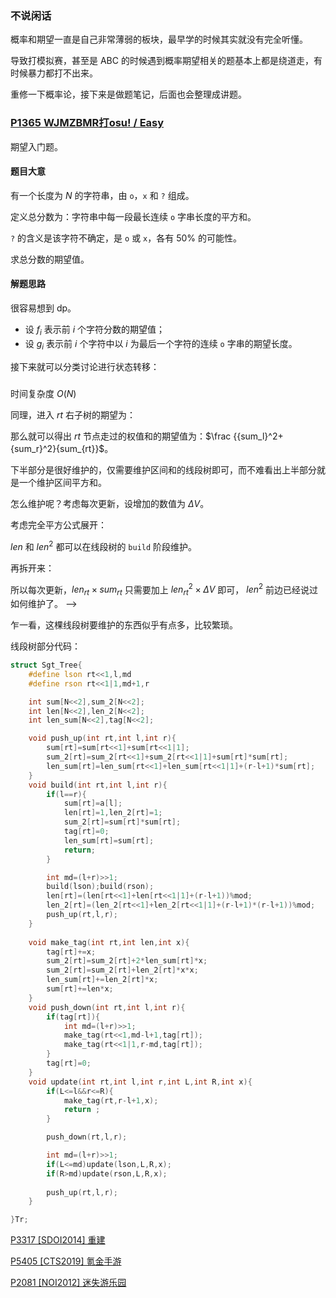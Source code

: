 ### 不说闲话

概率和期望一直是自己非常薄弱的板块，最早学的时候其实就没有完全听懂。

导致打模拟赛，甚至是 ABC 的时候遇到概率期望相关的题基本上都是绕道走，有时候暴力都打不出来。

重修一下概率论，接下来是做题笔记，后面也会整理成讲题。

### [P1365 WJMZBMR打osu! / Easy](https://www.luogu.com.cn/problem/P1365)

期望入门题。

#### 题目大意

有一个长度为 $N$ 的字符串，由 `o`，`x` 和 `?` 组成。

定义总分数为：字符串中每一段最长连续 `o` 字串长度的平方和。

`?` 的含义是该字符不确定，是 `o` 或 `x`，各有 $50 \%$ 的可能性。

求总分数的期望值。

#### 解题思路

很容易想到 dp。

- 设 $f_i$ 表示前 $i$ 个字符分数的期望值；
- 设 $g_i$ 表示前 $i$ 个字符中以 $i$ 为最后一个字符的连续 `o` 字串的期望长度。

接下来就可以分类讨论进行状态转移：

##### 

<!-- $\begin{cases} s_i=o \begin{cases} f_i= f_{i-1}+ 2\times g_{i-1} +1 \\ g_i=g_{i-1}+1 \end{cases}\\ \\ s_i=x \begin{cases} f_i= f_{i-1} \\ g_i=0 \\ \end{cases}\\ \\ s_i=?\ \ \begin{cases} f_i=f_{i-1}+g_{i-1}+0.5 \\ g_i=0.5\times g_{i-1} + 0.5  \end{cases}\\ \end{cases}$ -->

时间复杂度 $O(N)$
<!-- 
后续的相关练习：

### [P4927 [1007] 梦美与线段树](https://www.luogu.com.cn/problem/P4927)

恶心题，式子并不难推，但是代码有一点繁琐。

#### 题目大意

有一颗线段树，每次按节点权值的占比的概率进入该子树，求走过的权值和的期望值。

#### 解题思路

令当前节点为 $rt$，则不难看出进入 $rt$ 左子树的期望为：

<!-- $sum_l \times P(l) = sum_l \times \frac {sum_l}{sum_{rt}} = \frac {{sum_l}^2}{sum_{rt}}$。 -->

同理，进入 $rt$ 右子树的期望为：

<!-- $sum_r \times P(r) = sum_r \times \frac {sum_r}{sum_{rt}} = \frac {{sum_r}^2}{sum_{rt}}$。 -->

那么就可以得出 $rt$ 节点走过的权值和的期望值为：$\frac {{sum_l}^2+{sum_r}^2}{sum_{rt}}$。

下半部分是很好维护的，仅需要维护区间和的线段树即可，而不难看出上半部分就是一个维护区间平方和。

怎么维护呢？考虑每次更新，设增加的数值为 $\Delta V$。

<!-- 那么 $rt$ 节点的平方和就成为了 $(sum_{rt} + len_{rt} \times \Delta V)^2$。 -->

考虑完全平方公式展开：

<!-- $(sum_{rt} + len_{rt} \times \Delta V)^2 = {sum_{rt}^2 + 2 \times len_{rt} \times sum_{rt} \times \Delta V + {len_{rt}}^2} \times {\Delta V}^2 $。 -->

$len$ 和 ${len}^2$ 都可以在线段树的 `build` 阶段维护。

<!-- 那么我们只需要知道如何维护 $len_{rt} \times sum_{rt}$，这道题就做完了。 -->

<!-- 每次更新，$len_rt \times sum_{rt}$ 就会变成 $len_{rt} \times (sum_{rt} + len_{rt} \times \Delta V)$ -->

再拆开来：

<!-- $len_{rt} \times sum_{rt} + {len_{rt}}^2 \times \Delta V$。 -->

所以每次更新，$len_{rt} \times sum_{rt}$ 只需要加上 ${len_{rt}}^2 \times \Delta V$ 即可， $len^2$ 前边已经说过如何维护了。 -->

乍一看，这棵线段树要维护的东西似乎有点多，比较繁琐。

线段树部分代码：

```cpp
struct Sgt_Tree{
    #define lson rt<<1,l,md
    #define rson rt<<1|1,md+1,r

    int sum[N<<2],sum_2[N<<2];
    int len[N<<2],len_2[N<<2]; 
    int len_sum[N<<2],tag[N<<2];

    void push_up(int rt,int l,int r){
        sum[rt]=sum[rt<<1]+sum[rt<<1|1];
        sum_2[rt]=sum_2[rt<<1]+sum_2[rt<<1|1]+sum[rt]*sum[rt];
        len_sum[rt]=len_sum[rt<<1]+len_sum[rt<<1|1]+(r-l+1)*sum[rt];
    }
    void build(int rt,int l,int r){
        if(l==r){
            sum[rt]=a[l];
            len[rt]=1,len_2[rt]=1;
            sum_2[rt]=sum[rt]*sum[rt];
            tag[rt]=0;
            len_sum[rt]=sum[rt];
            return;
        }

        int md=(l+r)>>1;
        build(lson);build(rson);
        len[rt]=(len[rt<<1]+len[rt<<1|1]+(r-l+1))%mod;
        len_2[rt]=(len_2[rt<<1]+len_2[rt<<1|1]+(r-l+1)*(r-l+1))%mod;
        push_up(rt,l,r);
    }
    
    void make_tag(int rt,int len,int x){
        tag[rt]+=x;
        sum_2[rt]=sum_2[rt]+2*len_sum[rt]*x;
        sum_2[rt]=sum_2[rt]+len_2[rt]*x*x;
        len_sum[rt]+=len_2[rt]*x;
        sum[rt]+=len*x;  
    }
    void push_down(int rt,int l,int r){
        if(tag[rt]){
            int md=(l+r)>>1;
            make_tag(rt<<1,md-l+1,tag[rt]);
            make_tag(rt<<1|1,r-md,tag[rt]);
        }
        tag[rt]=0;
    }
    void update(int rt,int l,int r,int L,int R,int x){
        if(L<=l&&r<=R){
            make_tag(rt,r-l+1,x);
            return ;
        }

        push_down(rt,l,r);

        int md=(l+r)>>1;        
        if(L<=md)update(lson,L,R,x);
        if(R>md)update(rson,L,R,x);
        
        push_up(rt,l,r);
    }

}Tr;
```

[P3317 [SDOI2014] 重建](https://www.luogu.com.cn/problem/P3317)

[P5405 [CTS2019] 氪金手游](https://www.luogu.com.cn/problem/P5405)

[P2081 [NOI2012] 迷失游乐园](https://www.luogu.com.cn/problem/P2081)